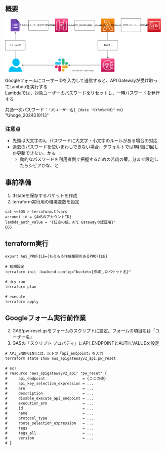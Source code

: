 ## 概要

![](./flow.drawio.svg)

GoogleフォームにユーザーIDを入力して送信すると、API Gatewayが受け取ってLambdaを実行する<br>
Lambdaでは、対象ユーザーのパスワードをリセットし、一時パスワードを発行する

共通一次パスワード：`"U{ユーザー名}_{date +%Y%m%d%H}"`
ex) "Uhoge_2024010113"

### 注意点
- 先頭は大文字の`U`。パスワードに大文字・小文字のルールがある場合の対応
- 過去のパスワードを使いまわしできない場合、デフォルトでは1時間に1回しか更新できない。かも
  - 動的なパスワードを利用者側で把握するための苦肉の策。分まで設定したらシビアかな、と

## 事前準備
1. tfstateを保存するバケットを作成
2. terraform実行用の環境変数を設定

```
cat <<EOS > terraform.tfvars
account_id = {AWSのアカウントID}
lambda_auth_value = "{任意の値。API Gatewayの認証用}"
EOS
```

## terraform実行

```
export AWS_PROFILE={もろもろ作成権限のあるPROFILE}

# 初期設定
terraform init -backend-config="bucket={作成したバケット名}"

# dry run
terraform plan

# execute
terraform apply
```


## Googleフォーム実行前作業
2. GAS/pw-reset.gsをフォームのスクリプトに設定。フォームの項目名は「ユーザー名」
3. GASの「スクリプト プロパティ」にAPI_ENDPOINTとAUTH_VALUEを設定

```
# API_ENDPOINTには、以下の「api_endpoint」を入力
terraform state show aws_apigatewayv2_api.pw_reset

# ex)
# resource "aws_apigatewayv2_api" "pw_reset" {
#     api_endpoint                 = {ここの値}
#     api_key_selection_expression = ...
#     arn                          = ...
#     description                  = ...
#     disable_execute_api_endpoint = ...
#     execution_arn                = ...
#     id                           = ...
#     name                         = ...
#     protocol_type                = ...
#     route_selection_expression   = ...
#     tags                         = ...
#     tags_all                     = ...
#     version                      = ...
# }
